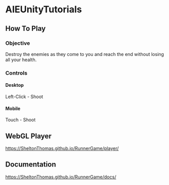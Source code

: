 # AIEUnityTutorials

## How To Play

### Objective

Destroy the enemies as they come to you and reach the end without losing all your health.

### Controls

#### Desktop

Left-Click  - Shoot

#### Mobile

Touch       - Shoot

## WebGL Player

https://SheltonThomas.github.io/RunnerGame/player/

## Documentation

https://SheltonThomas.github.io/RunnerGame/docs/
